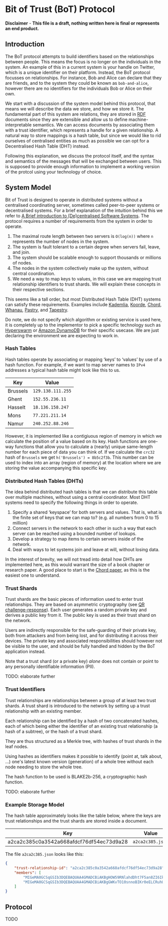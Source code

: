 # Bit of Trust (BoT) Protocol

**Disclaimer** - **This file is a draft, nothing written here is final or represents an end product.**

## Introduction

The BoT protocol attempts to build identifiers based on the relationships between people. This
means the focus is no longer on the individuals in the system. An example of this in a current
system is your handle on Twitter, which is a unique identifier on their platform. Instead, the BoT
protocol focusses on relationships. For instance, Bob and Alice can declare that they are friends,
and to the system they could be known as `bob-and-alice`, however there are no identifiers for the
individuals Bob or Alice on their own.

We start with a discussion of the system model behind this protocol, that means we will describe
the data we store, and how we store it. The fundamental part of this system are relations, they are
stored in [RDF](https://www.w3.org/TR/rdf-primer/) documents since they are extensible and allow us
to define machine-interpretable semantics. We can access documents by associating them with a
trust identifier, which represents a handle for a given relationship. A natural way to store
mappings is a hash table, but since we would like to rid ourselves of centralised entities as much
as possible we can opt for a Decentralised Hash Table (DHT) instead.

Following this explanation, we discuss the protocol itself, and the syntax and semantics of the
messages that will be exchanged between users. This is supposed to provide enough information to
implement a working version of the protcol using your technology of choice.

## System Model

Bit of Trust is designed to operate in distributed systems without a centralised coordinating
server, sometimes called peer-to-peer systems or decentralised systems. For a brief explanation of
the intuition behind this we refer to [A Brief introduction to (De)centralised Software
Systems](https://gist.github.com/tbaccaer/fb3b687581d56b030baefe253c19fbc8). The protocol requires
a number of requirements from the system in order to operate.

1. The maximal route length between two servers is `O(log(n))` where `n` represents the number of
   nodes in the system.
2. The system is fault tolerant to a certain degree when servers fail, leave, and join.
3. The system should be scalable enough to support thousands or millions of nodes.
4. The nodes in the system collectively make up the system, without central coordination.
5. We need a way to map keys to values, in this case we are mapping trust relationship identifiers
   to trust shards. We will explain these concepts in their respective sections.

This seems like a tall order, but most Distributed Hash Table (DHT) systems can satisfy these
requirements. Examples include
[Kademlia](https://pdos.csail.mit.edu/~petar/papers/maymounkov-kademlia-lncs.pdf),
[Koorde](https://www.ic.unicamp.br/~celio/peer2peer/debrujin-p2p/kaashoek03koorde.pdf),
[Chord](https://pdos.csail.mit.edu/papers/ton:chord/paper-ton.pdf),
[Whanau](https://pdos.csail.mit.edu/papers/whanau-nsdi10.pdf),
[Pastry](http://rowstron.azurewebsites.net/PAST/pastry.pdf), and
[Tapestry](https://www.srhea.net/papers/tapestry_jsac.pdf).

Do note, we do not specify which algorithm or existing service is used here, it is completely up to
the implementor to pick a specific technology such as
[Hyperswarm](https://github.com/hyperswarm/hyperswarm) or [Amazon
DynamoDB](https://aws.amazon.com/dynamodb/) for their specific usecase. We are just declaring the
environment we are expecting to work in.

### Hash Tables

Hash tables operate by associating or mapping ‘keys’ to ‘values’ by use of a hash function. For
example, if we want to map server names to `IPv4` addresses a typical hash table might look like
this to us.

| Key      | Value              |
| -------- | ------------------ |
| Brussels | `129.138.111.255`  |
| Ghent    | `152.55.236.11`    |
| Hasselt  | `18.136.158.247`   |
| Mons     | `77.221.211.14`    |
| Namur    | `240.252.88.246`   |

However, it is implemented like a contigiuous region of memory in which we calculate the position
of a value based on its key. Hash functions are one-way functions that allow you to calculate a
(nearly) unique same-length number for each piece of data you can think of. If we calculate the
`crc32` hash of `Brussels` we get `h('Brussels') = 8b5c2f3b`. This number can be used to index into
an array (region of memory) at the location where we are storing the value accompanying this
specific key.

### Distributed Hash Tables (DHTs)
The idea behind distributed hash tables is that we can distribute this table over multiple
machines, without using a central coordinator. Most DHT systems need to specify the following
things in order to operate.
1. Specify a shared ‘keyspace’ for both servers and values. That is, what is the finite set of keys
   that we can map to? (e.g. all numbers from 0 to 15 million)
2. Connect servers in the network to each other in such a way that each server can be reached using
   a bounded number of lookups.
3. Develop a strategy to map items to certain servers inside of the network.
4. Deal with ways to let systems join and leave at will, without losing data.

In the interest of brevity, we will not tread into detail how DHTs are implemented here, as this
would warrant the size of a book chapter or research paper. A good place to start is the [Chord
paper](https://pdos.csail.mit.edu/papers/ton:chord/paper-ton.pdf), as this is the easiest one to
understand.

### Trust Shards

Trust shards are the basic pieces of information used to enter trust relationships. They are based
on asymmetric cryptography (see [QR challenge-response](/qr-challenge-response.md)). Each user
generates a random private key and derives a public key from it. The public key is used as their
trust shard on the network.

Users are indirectly responsible for the safe-guarding of their private key, both from attackers
and from being lost, and for distributing it across their devices. The private key and associated
responsibilities should however not be visible to the user, and should be fully handled and hidden
by the BoT application instead.

Note that a trust shard (or a private key) *alone* does not contain or point to any personally
identifiable information (PII).

TODO: elaborate further

### Trust Identifiers

Trust relationships are relationships between a group of at least two trust shards. A trust shard is introduced to the network by setting up a trust relationship with an existing member.

Each relationship can be identified by a hash of two concatenated hashes, each of which being either the identifier of an existing trust relationship (a hash of a subtree), or the hash of a trust shard.

They are thus structured as a Merkle tree, with hashes of trust shards in the leaf nodes.

Using hashes as identifiers makes it possible to identify (point at, talk about, ...) one's latest known version (generation) of a whole tree without each node needing to store the whole tree.

The hash function to be used is BLAKE2b-256, a cryptographic hash function.

TODO: elaborate further

### Example Storage Model

The hash table approximately looks like the table below, where the keys are trust relationships and
the trust shards are stored inside a document.

| Key                                      | Value            |
| ---------------------------------------- | ---------------- |
| a2ca2c385c0a3542a668afdcf76df54ec73d9a28 | `a2ca2c385.json` |

The file `a2ca2c385.json` looks like this:

```json
{
    "trust-relationship-id": "a2ca2c385c0a3542a668afdcf76df54ec73d9a28",
    "members": [
        "MIGeMA0GCSqGSIb3DQEBAQUAA4GMADCBiAKBgHOW59RNlahdDht7F5an8ZI6Ik/AHPPyKkVWCHzR+c9djlabD7U3/128h28NQYtXW0TkXuLeg0FLsEqM99TAyibz6dpPbNH3JyWLl8zlY1AFRy57zBzA07k8YhN7zBLPDiiHlS61UoV6aXJuPkbqawdcKwdi5vX6pYkSFlKTTpcDAgMBAAE=",
        "MIGeMA0GCSqGSIb3DQEBAQUAA4GMADCBiAKBgGWKvTO10snnoBIKr0eELCRuhUjNaPihNTDShut3cajBpYxfGkVKjsP5bBY4NJuKacq5kGrWEQ7m0T+cHSeEAzD3a4xH7ymlka5WAAro02cguTYsm3V+c7+oxePd5mQeKGOhtrMIKA/Pgwr8Pd9pdV1y/svhD7a2FlfPAa+YogsjAgMBAAE="
    ]
}
```

## Protocol

TODO
